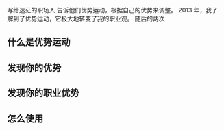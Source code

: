 写给迷茫的职场人
告诉他们优势运动，根据自己的优势来调整。
2013 年，我了解到了优势运动，它极大地转变了我的职业观。
随后的两次

## 什么是优势运动
## 发现你的优势
## 发现你的职业优势
## 怎么使用